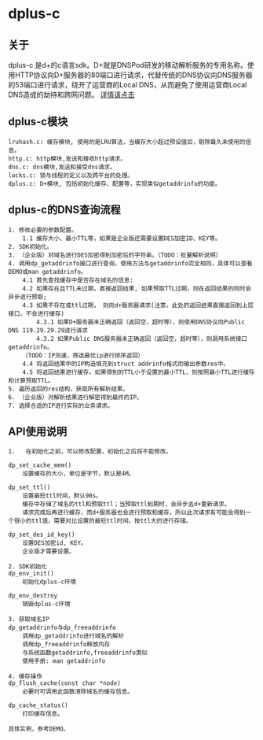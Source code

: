 # dplus-c

## 关于
dplus-c 是d+的c语言sdk。D+就是DNSPod研发的移动解析服务的专用名称。使用HTTP协议向D+服务器的80端口进行请求，代替传统的DNS协议向DNS服务器的53端口进行请求，绕开了运营商的Local DNS，从而避免了使用运营商Local DNS造成的劫持和跨网问题。
[详情请点击](https://www.dnspod.cn/httpdns)

## dplus-c模块
    lruhash.c: 缓存模块, 使用的是LRU算法，当缓存大小超过预设值后，剔除最久未使用的信息。
    http.c: http模块,发送和接收http请求。
    dns.c: dns模块,发送和接受dns请求。
    locks.c: 锁与线程的定义以及跨平台的处理。
    dplus.c: D+模块, 包括初始化缓存、配置等，实现类似getaddrinfo的功能。

## dplus-c的DNS查询流程
    1. 修改必要的参数配置。
        1.1 缓存大小、最小TTL等，如果是企业版还需要设置DES加密ID、KEY等。
    2. SDK初始化。
    3. （企业版）对域名进行DES加密得到加密后的字符串。（TODO：批量解析说明）
    4. 调用dp_getaddrinfo接口进行查询，使用方法与getaddrinfo完全相同，具体可以查看DEMO或man getaddrinfo。
        4.1 首先查找缓存中是否存在域名的信息:
        4.2 如果存在且TTL未过期，直接返回结果, 如果预取TTL过期，则在返回结果的同时会异步进行预取;
        4.3 如果不存在或ttl过期， 则向d+服务器请求(注意，此处的返回结果直接返回到上层接口，不会进行缓存)
            4.3.1 如果D+服务器未正确返回（返回空，超时等），则使用DNS协议向Public DNS 119.29.29.29进行请求
            4.3.2 如果Public DNS服务器未正确返回（返回空，超时等），则调用系统接口getaddrinfo。
        （TODO：IP测速，筛选最优ip进行排序返回）
        4.4 将返回结果中的IP构造填充到struct addrinfo格式的输出参数res中。
        4.5 将返回结果进行缓存，如果得到的TTL小于设置的最小TTL，则按照最小TTL进行缓存和计算预取TTL。
    5. 遍历返回的res结构，获取所有解析结果。
    6. （企业版）对解析结果进行解密得到最终的IP。
    7. 选择合适的IP进行实际的业务请求。

## API使用说明
    1.   在初始化之前，可以修改配置，初始化之后将不能修改。
    
    dp_set_cache_mem()
        设置缓存的大小，单位是字节，默认是4M。
        
    dp_set_ttl()
        设置最短ttl时间，默认90s。
        缓存中存储了域名的ttl和预取ttl；当预取ttl到期时，会异步去d+重新请求。
        请求完成后再进行缓存，而d+服务器也会进行预取和缓存，所以此次请求有可能会得到一个很小的ttl值，需要对比设置的最短ttl时间，按ttl大的进行存储。

    dp_set_des_id_key()
        设置DES加密id, KEY。
        企业版才需要设置。

    2. SDK初始化
    dp_env_init()
        初始化dplus-c环境
        
    dp_env_destroy
        销毁dplus-c环境

    3. 获取域名IP
    dp_getaddrinfo与dp_freeaddrinfo
        调用dp_getaddrinfo进行域名的解析
        调用dp_freeaddrinfo释放内存
        与系统函数getaddrinfo,freeaddrinfo类似
        使用手册: man getaddrinfo
        
    4. 缓存操作
    dp_flush_cache(const char *node)
        必要时可调用此函数清除域名的缓存信息。

    dp_cache_status()
        打印缓存信息。

    具体实例，参考DEMO。

